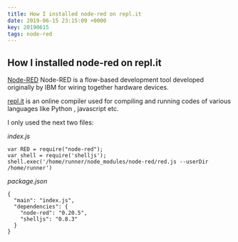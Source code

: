 ```yaml
---
title: How I installed node-red on repl.it
date: 2019-06-15 23:15:09 +0000
key: 20190615
tags: node-red
---
```


## How I installed node-red on repl.it

[Node-RED](https://nodered.org/) Node-RED is a flow-based development tool developed originally by IBM for wiring together hardware devices.

[repl.it](https://repl.it/) is an online compiler used for compiling and running codes of various languages like Python , javascript etc.

I only used the next two files:

*index.js*

```
var RED = require("node-red");
var shell = require('shelljs');
shell.exec('/home/runner/node_modules/node-red/red.js --userDir /home/runner')
```

*package.json*

```
{
  "main": "index.js",
  "dependencies": {
    "node-red": "0.20.5",
    "shelljs": "0.8.3"
  }
}
```
